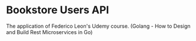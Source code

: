 # Bookstore Users API
The application of Federico Leon's Udemy course. 
(Golang - How to Design and Build Rest Microservices in Go)
